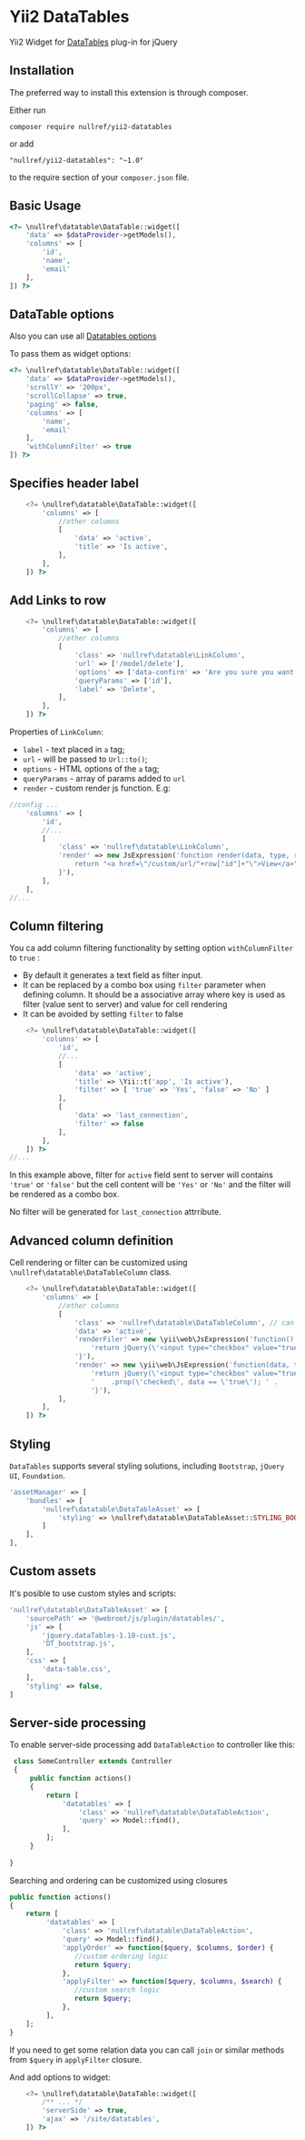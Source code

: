 Yii2 DataTables
===============

Yii2 Widget for [DataTables](https://github.com/DataTables/DataTables) plug-in for jQuery

## Installation

The preferred way to install this extension is through composer.

Either run

```
composer require nullref/yii2-datatables
```
or add
```
"nullref/yii2-datatables": "~1.0"
```
to the require section of your `composer.json` file.

## Basic Usage

```php
<?= \nullref\datatable\DataTable::widget([
    'data' => $dataProvider->getModels(),
    'columns' => [
        'id',
        'name',
        'email'
    ],
]) ?>
```

## DataTable options
Also you can use all [Datatables options](https://datatables.net/reference/option/)

To pass them as widget options:
```php
<?= \nullref\datatable\DataTable::widget([
    'data' => $dataProvider->getModels(),
    'scrollY' => '200px',
    'scrollCollapse' => true,
    'paging' => false,
    'columns' => [
        'name',
        'email'
    ],
    'withColumnFilter' => true
]) ?>
```

## Specifies header label

```php
    <?= \nullref\datatable\DataTable::widget([
        'columns' => [
            //other columns
            [
                'data' => 'active',
                'title' => 'Is active',
            ],
        ],
    ]) ?>
```

## Add Links to row

```php
    <?= \nullref\datatable\DataTable::widget([
        'columns' => [
            //other columns
            [
                'class' => 'nullref\datatable\LinkColumn',
                'url' => ['/model/delete'],
                'options' => ['data-confirm' => 'Are you sure you want to delete this item?', 'data-method' => 'post'],
                'queryParams' => ['id'],
                'label' => 'Delete',
            ],
        ],
    ]) ?>
```

Properties of `LinkColumn`: 

- `label` - text placed in `a` tag;
- `url` - will be passed to `Url::to()`;
- `options` - HTML options of the `a` tag;
- `queryParams` - array of params added to `url`
- `render` - custom render js function. E.g:
```php
//config ...
    'columns' => [
        'id',
        //...
        [
            'class' => 'nullref\datatable\LinkColumn',
            'render' => new JsExpression('function render(data, type, row, meta ){
                return "<a href=\"/custom/url/"+row["id"]+"\">View</a>"
            }'),
        ],
    ],
//...
```

## Column filtering

You ca add column filtering functionality by setting option `withColumnFilter` to `true` :

- By default it generates a text field as filter input. 
- It can be replaced by a combo box using `filter` parameter when defining column. It should be a associative array 
  where key is used as filter (value sent to server) and value for cell rendering
- It can be avoided by setting `filter` to false

```php
    <?= \nullref\datatable\DataTable::widget([
        'columns' => [
            'id',
            //...
            [
                'data' => 'active',
                'title' => \Yii::t('app', 'Is active'),
                'filter' => [ 'true' => 'Yes', 'false' => 'No' ]
            ],
            [
                'data' => 'last_connection',
                'filter' => false
            ],
        ],
    ]) ?>
//...
```

In this example above, filter for `active` field sent to server will contains `'true'` or `'false'` but the cell content 
will be `'Yes'` or `'No'` and the filter will be rendered as a combo box.

No filter will be generated for `last_connection` attrribute.

## Advanced column definition

Cell rendering or filter can be customized using `\nullref\datatable\DataTableColumn` class.

```php
    <?= \nullref\datatable\DataTable::widget([
        'columns' => [
            //other columns
            [
                'class' => 'nullref\datatable\DataTableColumn', // can be omitted
                'data' => 'active',
                'renderFiler' => new \yii\web\JsExpression('function() { ' .
                    'return jQuery(\'<input type="checkbox" value="true"/> Active only\'); ' .
                '}'),
                'render' => new \yii\web\JsExpression('function(data, type, row, meta) { ' .
                    'return jQuery(\'<input type="checkbox" value="true" disabled/>\')' .
                    '    .prop(\'checked\', data == \'true\'); ' .
                    '}'),
            ],
        ],
    ]) ?>
```

## Styling 

`DataTables` supports several styling solutions, including `Bootstrap`, `jQuery UI`, `Foundation`.

```php
'assetManager' => [
    'bundles' => [
        'nullref\datatable\DataTableAsset' => [
            'styling' => \nullref\datatable\DataTableAsset::STYLING_BOOTSTRAP,
        ]
    ],
],
```
## Custom assets
It's posible to use custom styles and scripts:
```php
'nullref\datatable\DataTableAsset' => [
    'sourcePath' => '@webroot/js/plugin/datatables/',
    'js' => [
        'jquery.dataTables-1.10-cust.js',
        'DT_bootstrap.js',
    ],
    'css' => [
        'data-table.css',
    ],
    'styling' => false,
]
```

## Server-side processing

To enable server-side processing add `DataTableAction` to controller like this:

```php
 class SomeController extends Controller
 {
     public function actions()
     {
         return [
             'datatables' => [
                 'class' => 'nullref\datatable\DataTableAction',
                 'query' => Model::find(),
             ],
         ];
     }
     
}
```

Searching and ordering can be customized using closures
```php
public function actions()
{
    return [
         'datatables' => [
             'class' => 'nullref\datatable\DataTableAction',
             'query' => Model::find(),
             'applyOrder' => function($query, $columns, $order) {
                //custom ordering logic
                return $query;
             },
             'applyFilter' => function($query, $columns, $search) {
                //custom search logic
                return $query;
             },
         ],
    ];
}

```

If you need to get some relation data you can call `join` or similar methods from `$query` in `applyFilter` closure.

And add options to widget: 

```php
    <?= \nullref\datatable\DataTable::widget([
        /** ... */
        'serverSide' => true,
        'ajax' => '/site/datatables',
    ]) ?>
```
